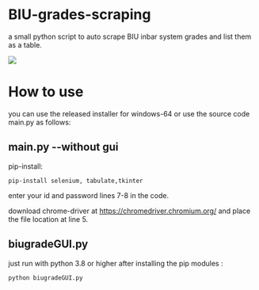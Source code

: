 # BIU-grades-scraping
a small python script to auto scrape BIU inbar system grades and list them as a table.

 <img src="https://i.ibb.co/g9rZRn4/appbiu.png">


# How to use
you can use the released installer for windows-64 or use the source code main.py as follows:
## main.py --without gui
pip-install:
```
pip-install selenium, tabulate,tkinter
```


enter your id and password lines 7-8 in the code.

download chrome-driver at https://chromedriver.chromium.org/
and place the file location at line 5.
## biugradeGUI.py
just run with python 3.8 or higher  after installing the pip modules :
```
python biugradeGUI.py
```
